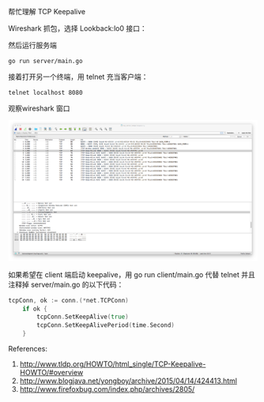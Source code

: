 帮忙理解 TCP Keepalive


Wireshark 抓包，选择 Lookback:lo0 接口：



然后运行服务端

	go run server/main.go 


接着打开另一个终端，用 telnet 充当客户端：

	telnet localhost 8080


观察wireshark 窗口


![](./wireshark/capture.png)



如果希望在 client 端启动 keepalive，用 go run client/main.go 代替 telnet 
并且注释掉 server/main.go 的以下代码：

```go
tcpConn, ok := conn.(*net.TCPConn)
	if ok {
		tcpConn.SetKeepAlive(true)
		tcpConn.SetKeepAlivePeriod(time.Second)
	}
```


References:

1. http://www.tldp.org/HOWTO/html_single/TCP-Keepalive-HOWTO/#overview
2. http://www.blogjava.net/yongboy/archive/2015/04/14/424413.html
3. http://www.firefoxbug.com/index.php/archives/2805/